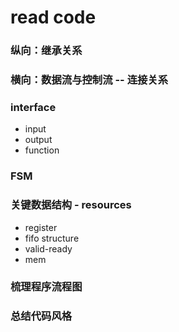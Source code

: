 # read code

### 纵向：继承关系    
### 横向：数据流与控制流 -- 连接关系   
### interface   
  - input  
  - output   
  - function  
### FSM    
### 关键数据结构 - resources    
  - register   
  - fifo structure   
  - valid-ready  
  - mem   
### 梳理程序流程图   
### 总结代码风格   

